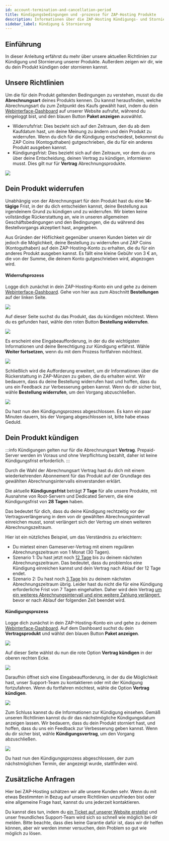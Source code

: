 ```yaml
---
id: account-termination-and-cancellation-period
title: Kündigungsbedingungen und -prozesse für ZAP-Hosting Produkte
description: Informationen über die ZAP-Hosting Kündigungs- und Stornierungsbedingungen und -prozesse bei ZAP-Hosting - ZAP-Hosting.com Dokumentation
sidebar_label: Kündigung & Stornierung
---
```


## Einführung

In dieser Anleitung erfährst du mehr über unsere aktuellen Richtlinien zur Kündigung und Stornierung unserer Produkte. Außerdem zeigen wir dir, wie du dein Produkt kündigen oder stornieren kannst.

## Unsere Richtlinien

Um die für dein Produkt geltenden Bedingungen zu verstehen, musst du die **Abrechnungsart** deines Produkts kennen. Du kannst herausfinden, welche Abrechnungsart du zum Zeitpunkt des Kaufs gewählt hast, indem du dein [Webinterface-Dashboard](https://zap-hosting.com/de/customer/) auf unserer Website aufrufst, während du eingeloggt bist, und den blauen Button **Paket anzeigen** auswählst.

- Widerrufsfrist: Dies bezieht sich auf den Zeitraum, den du ab dem Kaufdatum hast, um deine Meinung zu ändern und dein Produkt zu widerrufen. Wenn du dich für die Kündigung entscheidest, bekommst du ZAP Coins (Kontoguthaben) gutgeschrieben, die du für ein anderes Produkt ausgeben kannst.
- Kündigungsfrist: Dies bezieht sich auf den Zeitraum, vor dem du uns über deine Entscheidung, deinen Vertrag zu kündigen, informieren musst. Dies gilt nur für **Vertrag** Abrechnungsprodukte.

![](https://screensaver01.zap-hosting.com/index.php/s/wgNF7jSP6CaSeqd/preview)

## Dein Produkt widerrufen

Unabhängig von der Abrechnungsart für dein Produkt hast du eine **14-tägige** Frist, in der du dich entscheiden kannst, deine Bestellung aus irgendeinem Grund zu kündigen und zu widerrufen. Wir bieten keine vollständige Rückerstattung an, wie in unseren allgemeinen Geschäftsbedingungen und den Bedingungen, die du während des Bestellvorgangs akzeptiert hast, angegeben.

Aus Gründen der Höflichkeit gegenüber unseren Kunden bieten wir dir jedoch die Möglichkeit, deine Bestellung zu widerrufen und ZAP Coins (Kontoguthaben) auf dein ZAP-Hosting-Konto zu erhalten, die du für ein anderes Produkt ausgeben kannst. Es fällt eine kleine Gebühr von 3 € an, die von der Summe, die deinem Konto gutgeschrieben wird, abgezogen wird.

#### Widerrufsprozess

Logge dich zunächst in dein ZAP-Hosting-Konto ein und gehe zu deinem [Webinterface-Dashboard](https://zap-hosting.com/de/customer/). Gehe von hier aus zum Abschnitt **Bestellungen** auf der linken Seite.

![](https://screensaver01.zap-hosting.com/index.php/s/JoepQjDWReSAsjE/preview)

Auf dieser Seite suchst du das Produkt, das du kündigen möchtest. Wenn du es gefunden hast, wähle den roten Button **Bestellung widerrufen**.

![](https://screensaver01.zap-hosting.com/index.php/s/9sc3Cnq6X9b8dnk/preview)

Es erscheint eine Eingabeaufforderung, in der du die wichtigsten Informationen und deine Berechtigung zur Kündigung erfährst. Wähle **Weiter fortsetzen**, wenn du mit dem Prozess fortfahren möchtest.

![](https://screensaver01.zap-hosting.com/index.php/s/TNe33bnDZ9er9s9/preview)

Schließlich wird die Aufforderung erweitert, um dir Informationen über die Rückerstattung in ZAP-Münzen zu geben, die du erhalten wirst. Wir bedauern, dass du deine Bestellung widerrufen hast und hoffen, dass du uns ein Feedback zur Verbesserung geben kannst. Wenn du dir sicher bist, wähle **Bestellung widerrufen**, um den Vorgang abzuschließen.

![](https://screensaver01.zap-hosting.com/index.php/s/scMDMBJAdr6FMR2/preview)

Du hast nun den Kündigungsprozess abgeschlossen. Es kann ein paar Minuten dauern, bis der Vorgang abgeschlossen ist, bitte habe etwas Geduld.

## Dein Produkt kündigen

:::info
Kündigungen gelten nur für die Abrechnungsart **Vertrag**. Prepaid-Server werden im Voraus und ohne Verpflichtung bezahlt, daher ist keine Kündigungsfrist erforderlich.
:::

Durch die Wahl der Abrechnungsart Vertrag hast du dich mit einem wiederkehrenden Abonnement für das Produkt auf der Grundlage des gewählten Abrechnungsintervalls einverstanden erklärt.

Die aktuelle **Kündigungsfrist** beträgt **7 Tage** für alle unsere Produkte, mit Ausnahme von Root-Servern und Dedicated Servern, die eine Kündigungsfrist von **28 Tagen** haben.

Das bedeutet für dich, dass du deine Kündigung rechtzeitig vor der Vertragsverlängerung in dem von dir gewählten Abrechnungsintervall einreichen musst, sonst verlängert sich der Vertrag um einen weiteren Abrechnungszeitraum.

Hier ist ein nützliches Beispiel, um das Verständnis zu erleichtern:

- Du mietest einen Gameserver-Vertrag mit einem regulären Abrechnungszeitraum von 1 Monat (30 Tagen).
- Szenario 1: Du hast jetzt noch <u>12 Tage</u> bis zu deinem nächsten Abrechnungszeitraum. Das bedeutet, dass du problemlos eine Kündigung einreichen kannst und dein Vertrag nach Ablauf der 12 Tage endet.
- Szenario 2: Du hast noch <u>3 Tage</u> bis zu deinem nächsten Abrechnungszeitraum übrig. Leider hast du nicht die für eine Kündigung erforderliche Frist von 7 Tagen eingehalten. Daher wird dein Vertrag <u>um ein weiteres Abrechnungsintervall und eine weitere Zahlung verlängert</u>, bevor er nach Ablauf der folgenden Zeit beendet wird.

#### Kündigungsprozess

Logge dich zunächst in dein ZAP-Hosting-Konto ein und gehe zu deinem [Webinterface-Dashboard](https://zap-hosting.com/de/customer/). Auf dem Dashboard suchst du dein **Vertragsprodukt** und wählst den blauen Button **Paket anzeigen**.

![](https://screensaver01.zap-hosting.com/index.php/s/8yLTwtxeppd3zSz/preview)

Auf dieser Seite wählst du nun die rote Option **Vertrag kündigen** in der oberen rechten Ecke.

![](https://screensaver01.zap-hosting.com/index.php/s/BZrRBFsHrwAipEe/preview)

Daraufhin öffnet sich eine Eingabeaufforderung, in der du die Möglichkeit hast, unser Support-Team zu kontaktieren oder mit der Kündigung fortzufahren. Wenn du fortfahren möchtest, wähle die Option **Vertrag kündigen**.

![](https://screensaver01.zap-hosting.com/index.php/s/CACoFz86ws9SF7C/preview)

Zum Schluss kannst du die Informationen zur Kündigung einsehen. Gemäß unseren Richtlinien kannst du dir das nächstmögliche Kündigungsdatum anzeigen lassen. Wir bedauern, dass du dein Produkt storniert hast, und hoffen, dass du uns ein Feedback zur Verbesserung geben kannst. Wenn du dir sicher bist, wähle **Kündigungsvertrag**, um den Vorgang abzuschließen.

![](https://screensaver01.zap-hosting.com/index.php/s/5D3itm6f9nNoRAo/preview)

Du hast nun den Kündigungsprozess abgeschlossen, der zum nächstmöglichen Termin, der angezeigt wurde, stattfinden wird.

## Zusätzliche Anfragen

Hier bei ZAP-Hosting schätzen wir alle unsere Kunden sehr. Wenn du mit etwas Bestimmten in Bezug auf unsere Richtlinien unzufrieden bist oder eine allgemeine Frage hast, kannst du uns jederzeit kontaktieren.

Du kannst dies tun, indem du [ein Ticket auf unserer Website erstellst](https://zap-hosting.com/de/customer/support/) und unser freundliches Support-Team wird sich so schnell wie möglich bei dir melden. Bitte beachte, dass dies keine Garantie dafür ist, dass wir dir helfen können, aber wir werden immer versuchen, dein Problem so gut wie möglich zu lösen.
